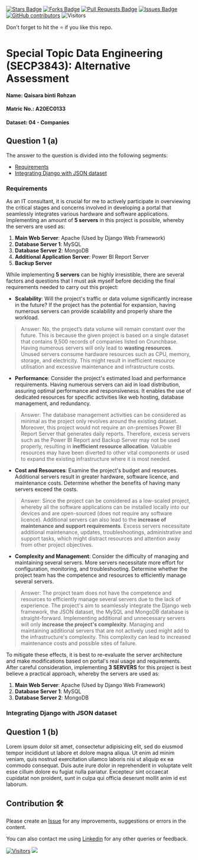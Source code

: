 <a href="https://github.com/drshahizan/SECP3843/stargazers"><img src="https://img.shields.io/github/stars/drshahizan/SECP3843" alt="Stars Badge"/></a>
<a href="https://github.com/drshahizan/SECP3843/network/members"><img src="https://img.shields.io/github/forks/drshahizan/SECP3843" alt="Forks Badge"/></a>
<a href="https://github.com/drshahizan/SECP3843/pulls"><img src="https://img.shields.io/github/issues-pr/drshahizan/SECP3843" alt="Pull Requests Badge"/></a>
<a href="https://github.com/drshahizan/SECP3843/issues"><img src="https://img.shields.io/github/issues/drshahizan/SECP3843" alt="Issues Badge"/></a>
<a href="https://github.com/drshahizan/SECP3843/graphs/contributors"><img alt="GitHub contributors" src="https://img.shields.io/github/contributors/drshahizan/SECP3843?color=2b9348"></a>
![Visitors](https://api.visitorbadge.io/api/visitors?path=https%3A%2F%2Fgithub.com%2Fdrshahizan%2FSECP3843&labelColor=%23d9e3f0&countColor=%23697689&style=flat)


Don't forget to hit the :star: if you like this repo.

# Special Topic Data Engineering (SECP3843): Alternative Assessment

#### Name: Qaisara binti Rohzan
#### Matric No.: A20EC0133
#### Dataset: 04 - Companies

## Question 1 (a)
The answer to the question is divided into the following segments:
* [Requirements](#-requirements)
* [Integrating Django with JSON dataset](#️-integrating-django-with-json-dataset)

### Requirements

As an IT consultant, it is crucial for me to actively participate in overviewing the critical stages and concerns involved in developing a portal that seamlessly integrates various hardware and software applications. Implementing an amount of **5 servers** in this project is possible, whereby the servers are used as:

1. **Main Web Server**: Apache (Used by Django Web Framework)
2. **Database Server 1**: MySQL
3. **Database Server 2**: MongoDB
4. **Additional Application Server**:  Power BI Report Server
5. **Backup Server**

While implementing **5 servers** can be highly irresistible, there are several factors and questions that I must ask myself before deciding the final requirements needed to carry out this project:

* **Scalability**: Will the project's traffic or data volume significantly increase in the future? If the project has the potential for expansion, having numerous servers can provide scalability and properly share the workload.
> Answer: No, the project’s data volume will remain constant over the future. This is because the given project is based on a single dataset that contains 9,500 records of companies listed on Crunchbase. Having numerous servers will only lead to **wasting resources**. Unused servers consume hardware resources such as CPU, memory, storage, and electricity. This might result in inefficient resource utilisation and excessive maintenance and infrastructure costs.

* **Performance**: Consider the project's estimated load and performance requirements. Having numerous servers can aid in load distribution, assuring optimal performance and responsiveness. It enables the use of dedicated resources for specific activities like web hosting, database management, and redundancy.
> Answer: The database management activities can be considered as minimal as the project only revolves around the existing dataset. Moreover, this project would not require an on-premises Power BI Report Server that generates daily reports. Therefore, excess servers such as the Power BI Report and Backup Server may not be used properly, resulting in **inefficient resource allocation**. Valuable resources may have been diverted to other vital components or used to expand the existing infrastructure where it is most needed.

* **Cost and Resources**: Examine the project's budget and resources. Additional servers result in greater hardware, software licence, and maintenance costs. Determine whether the benefits of having many servers exceed the costs.
> Answer: Since the project can be considered as a low-scaled project, whereby all the software applications can be installed locally into our devices and are open-sourced (does not require any software licence). Additional servers can also lead to the **increase of maintenance and support requirements**. Excess servers necessitate additional maintenance, updates, troubleshootings, administrative and support tasks, which might distract resources and attention away from other project objectives.
  
* **Complexity and Management**: Consider the difficulty of managing and maintaining several servers. More servers necessitate more effort for configuration, monitoring, and troubleshooting. Determine whether the project team has the competence and resources to efficiently manage several servers.
> Answer: The project team does not have the competence and resources to efficiently manage several servers due to the lack of experience. The project's aim to seamlessly integrate the Django web framework, the JSON dataset, the MySQL and MongoDB database is straight-forward. Implementing additional and unnecessary servers will only **increase the project's complexity**. Managing and maintaining additional servers that are not actively used might add to the infrastructure's complexity. This complexity can lead to increased maintenance costs and possible sites of failure.

To mitigate these effects, it is best to re-evaluate the server architecture and make modifications based on portal's real usage and requirements. After careful consideration, implementing **3 SERVERS** for this project is best believe a practical approach, whereby the servers are used as:
1. **Main Web Server**: Apache (Used by Django Web Framework)
2. **Database Server 1**: MySQL
3. **Database Server 2**: MongoDB


### Integrating Django with JSON dataset

## Question 1 (b)
Lorem ipsum dolor sit amet, consectetur adipisicing elit, sed do eiusmod tempor incididunt ut labore et dolore magna aliqua. Ut enim ad minim veniam, quis nostrud exercitation ullamco laboris nisi ut aliquip ex ea commodo consequat. Duis aute irure dolor in reprehenderit in voluptate velit esse cillum dolore eu fugiat nulla pariatur. Excepteur sint occaecat cupidatat non proident, sunt in culpa qui officia deserunt mollit anim id est laborum.





## Contribution 🛠️
Please create an [Issue](https://github.com/drshahizan/special-topic-data-engineering/issues) for any improvements, suggestions or errors in the content.

You can also contact me using [Linkedin](https://www.linkedin.com/in/drshahizan/) for any other queries or feedback.

[![Visitors](https://api.visitorbadge.io/api/visitors?path=https%3A%2F%2Fgithub.com%2Fdrshahizan&labelColor=%23697689&countColor=%23555555&style=plastic)](https://visitorbadge.io/status?path=https%3A%2F%2Fgithub.com%2Fdrshahizan)
![](https://hit.yhype.me/github/profile?user_id=81284918)


